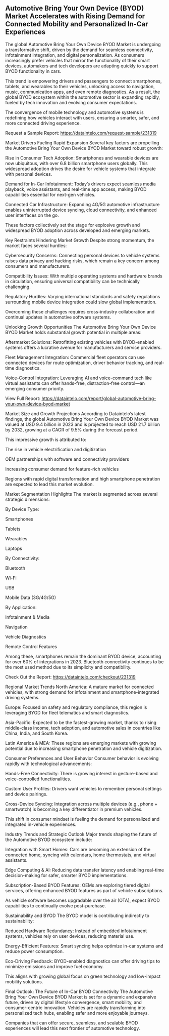 ## Automotive Bring Your Own Device (BYOD) Market Accelerates with Rising Demand for Connected Mobility and Personalized In-Car Experiences

The global Automotive Bring Your Own Device BYOD Market is undergoing a transformative shift, driven by the demand for seamless connectivity, infotainment integration, and digital personalization. As consumers increasingly prefer vehicles that mirror the functionality of their smart devices, automakers and tech developers are adapting quickly to support BYOD functionality in cars.

This trend is empowering drivers and passengers to connect smartphones, tablets, and wearables to their vehicles, unlocking access to navigation, music, communication apps, and even remote diagnostics. As a result, the global BYOD ecosystem within the automotive sector is expanding rapidly, fueled by tech innovation and evolving consumer expectations.

The convergence of mobile technology and automotive systems is redefining how vehicles interact with users, ensuring a smarter, safer, and more connected driving experience.

Request a Sample Report: https://dataintelo.com/request-sample/231319

Market Drivers Fueling Rapid Expansion
Several key factors are propelling the Automotive Bring Your Own Device BYOD Market toward robust growth:

Rise in Consumer Tech Adoption: Smartphones and wearable devices are now ubiquitous, with over 6.8 billion smartphone users globally. This widespread adoption drives the desire for vehicle systems that integrate with personal devices.

Demand for In-Car Infotainment: Today’s drivers expect seamless media playback, voice assistants, and real-time app access, making BYOD capabilities essential for next-gen vehicles.

Connected Car Infrastructure: Expanding 4G/5G automotive infrastructure enables uninterrupted device syncing, cloud connectivity, and enhanced user interfaces on the go.

These factors collectively set the stage for explosive growth and widespread BYOD adoption across developed and emerging markets.

Key Restraints Hindering Market Growth
Despite strong momentum, the market faces several hurdles:

Cybersecurity Concerns: Connecting personal devices to vehicle systems raises data privacy and hacking risks, which remain a key concern among consumers and manufacturers.

Compatibility Issues: With multiple operating systems and hardware brands in circulation, ensuring universal compatibility can be technically challenging.

Regulatory Hurdles: Varying international standards and safety regulations surrounding mobile device integration could slow global implementation.

Overcoming these challenges requires cross-industry collaboration and continual updates in automotive software systems.

Unlocking Growth Opportunities
The Automotive Bring Your Own Device BYOD Market holds substantial growth potential in multiple areas:

Aftermarket Solutions: Retrofitting existing vehicles with BYOD-enabled systems offers a lucrative avenue for manufacturers and service providers.

Fleet Management Integration: Commercial fleet operators can use connected devices for route optimization, driver behavior tracking, and real-time diagnostics.

Voice-Control Integration: Leveraging AI and voice-command tech like virtual assistants can offer hands-free, distraction-free control—an emerging consumer priority.

View Full Report: https://dataintelo.com/report/global-automotive-bring-your-own-device-byod-market

Market Size and Growth Projections
According to Dataintelo’s latest findings, the global Automotive Bring Your Own Device BYOD Market was valued at USD 9.4 billion in 2023 and is projected to reach USD 21.7 billion by 2032, growing at a CAGR of 9.5% during the forecast period.

This impressive growth is attributed to:

The rise in vehicle electrification and digitization

OEM partnerships with software and connectivity providers

Increasing consumer demand for feature-rich vehicles

Regions with rapid digital transformation and high smartphone penetration are expected to lead this market evolution.

Market Segmentation Highlights
The market is segmented across several strategic dimensions:

By Device Type:

Smartphones

Tablets

Wearables

Laptops

By Connectivity:

Bluetooth

Wi-Fi

USB

Mobile Data (3G/4G/5G)

By Application:

Infotainment & Media

Navigation

Vehicle Diagnostics

Remote Control Features

Among these, smartphones remain the dominant BYOD device, accounting for over 60% of integrations in 2023. Bluetooth connectivity continues to be the most used method due to its simplicity and compatibility.

Check Out the Report: https://dataintelo.com/checkout/231319

Regional Market Trends
North America: A mature market for connected vehicles, with strong demand for infotainment and smartphone-integrated driving systems.

Europe: Focused on safety and regulatory compliance, this region is leveraging BYOD for fleet telematics and smart diagnostics.

Asia-Pacific: Expected to be the fastest-growing market, thanks to rising middle-class income, tech adoption, and automotive sales in countries like China, India, and South Korea.

Latin America & MEA: These regions are emerging markets with growing potential due to increasing smartphone penetration and vehicle digitization.

Consumer Preferences and User Behavior
Consumer behavior is evolving rapidly with technological advancements:

Hands-Free Connectivity: There is growing interest in gesture-based and voice-controlled functionalities.

Custom User Profiles: Drivers want vehicles to remember personal settings and device pairings.

Cross-Device Syncing: Integration across multiple devices (e.g., phone + smartwatch) is becoming a key differentiator in premium vehicles.

This shift in consumer mindset is fueling the demand for personalized and integrated in-vehicle experiences.

Industry Trends and Strategic Outlook
Major trends shaping the future of the Automotive BYOD ecosystem include:

Integration with Smart Homes: Cars are becoming an extension of the connected home, syncing with calendars, home thermostats, and virtual assistants.

Edge Computing & AI: Reducing data transfer latency and enabling real-time decision-making for safer, smarter BYOD implementations.

Subscription-Based BYOD Features: OEMs are exploring tiered digital services, offering enhanced BYOD features as part of vehicle subscriptions.

As vehicle software becomes upgradable over the air (OTA), expect BYOD capabilities to continually evolve post-purchase.

Sustainability and BYOD
The BYOD model is contributing indirectly to sustainability:

Reduced Hardware Redundancy: Instead of embedded infotainment systems, vehicles rely on user devices, reducing material use.

Energy-Efficient Features: Smart syncing helps optimize in-car systems and reduce power consumption.

Eco-Driving Feedback: BYOD-enabled diagnostics can offer driving tips to minimize emissions and improve fuel economy.

This aligns with growing global focus on green technology and low-impact mobility solutions.

Final Outlook: The Future of In-Car BYOD Connectivity
The Automotive Bring Your Own Device BYOD Market is set for a dynamic and expansive future, driven by digital lifestyle convergence, smart mobility, and consumer-centric innovation. Vehicles are rapidly transforming into personalized tech hubs, enabling safer and more enjoyable journeys.

Companies that can offer secure, seamless, and scalable BYOD experiences will lead this next frontier of automotive technology.
